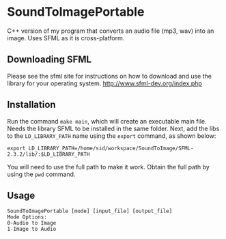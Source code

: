 # SoundToImagePortable
C++ version of my program that converts an audio file (mp3, wav) into an image. Uses SFML as it is cross-platform.
## Downloading SFML
Please see the sfml site for instructions on how to download and use the library for your operating system.
http://www.sfml-dev.org/index.php
## Installation
Run the command `make main`, which will create an executable main file. Needs the library SFML to be installed in the same folder.
Next, add the libs to the `LD_LIBRARY_PATH` name using the `export` command, as shown below:
```
export LD_LIBRARY_PATH=/home/sid/workspace/SoundToImage/SFML-2.3.2/lib/:$LD_LIBRARY_PATH
```
You will need to use the full path to make it work. Obtain the full path by using the `pwd` command.
## Usage
```
SoundToImagePortable [mode] [input_file] [output_file]
Mode Options:
0-Audio to Image
1-Image to Audio
```
